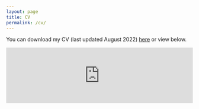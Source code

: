 ```yaml
---
layout: page
title: CV 
permalink: /cv/
---
```

You can download my CV (last updated August 2022) [here](https://mjharris95.github.io/CV-Harris-Summer22.pdf) or view below.

<embed src="https://mjharris95.github.io/CV-Harris-Summer22.pdf" type="application/pdf" width="100%" />
